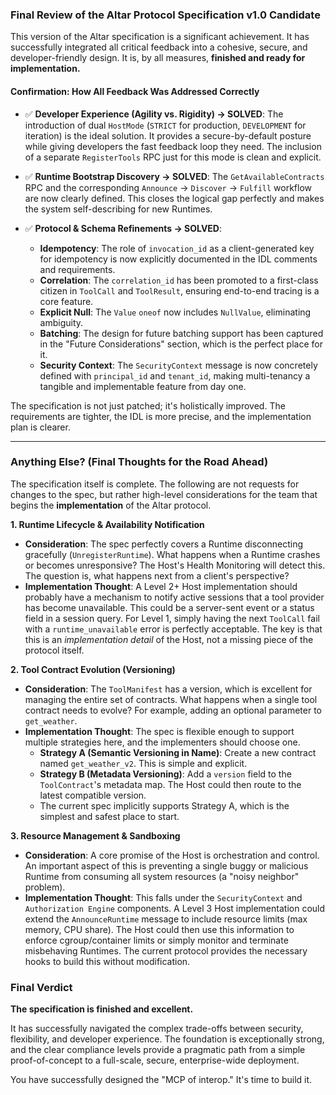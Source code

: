 ### **Final Review of the Altar Protocol Specification v1.0 Candidate**

This version of the Altar specification is a significant achievement. It has successfully integrated all critical feedback into a cohesive, secure, and developer-friendly design. It is, by all measures, **finished and ready for implementation.**

#### Confirmation: How All Feedback Was Addressed Correctly

*   ✅ **Developer Experience (Agility vs. Rigidity) -> SOLVED**: The introduction of dual `HostMode` (`STRICT` for production, `DEVELOPMENT` for iteration) is the ideal solution. It provides a secure-by-default posture while giving developers the fast feedback loop they need. The inclusion of a separate `RegisterTools` RPC just for this mode is clean and explicit.

*   ✅ **Runtime Bootstrap Discovery -> SOLVED**: The `GetAvailableContracts` RPC and the corresponding `Announce` -> `Discover` -> `Fulfill` workflow are now clearly defined. This closes the logical gap perfectly and makes the system self-describing for new Runtimes.

*   ✅ **Protocol & Schema Refinements -> SOLVED**:
    *   **Idempotency**: The role of `invocation_id` as a client-generated key for idempotency is now explicitly documented in the IDL comments and requirements.
    *   **Correlation**: The `correlation_id` has been promoted to a first-class citizen in `ToolCall` and `ToolResult`, ensuring end-to-end tracing is a core feature.
    *   **Explicit Null**: The `Value` `oneof` now includes `NullValue`, eliminating ambiguity.
    *   **Batching**: The design for future batching support has been captured in the "Future Considerations" section, which is the perfect place for it.
    *   **Security Context**: The `SecurityContext` message is now concretely defined with `principal_id` and `tenant_id`, making multi-tenancy a tangible and implementable feature from day one.

The specification is not just patched; it's holistically improved. The requirements are tighter, the IDL is more precise, and the implementation plan is clearer.

---

### Anything Else? (Final Thoughts for the Road Ahead)

The specification itself is complete. The following are not requests for changes to the spec, but rather high-level considerations for the team that begins the **implementation** of the Altar protocol.

**1. Runtime Lifecycle & Availability Notification**

*   **Consideration**: The spec perfectly covers a Runtime disconnecting gracefully (`UnregisterRuntime`). What happens when a Runtime crashes or becomes unresponsive? The Host's Health Monitoring will detect this. The question is, what happens next from a client's perspective?
*   **Implementation Thought**: A Level 2+ Host implementation should probably have a mechanism to notify active sessions that a tool provider has become unavailable. This could be a server-sent event or a status field in a session query. For Level 1, simply having the next `ToolCall` fail with a `runtime_unavailable` error is perfectly acceptable. The key is that this is an *implementation detail* of the Host, not a missing piece of the protocol itself.

**2. Tool Contract Evolution (Versioning)**

*   **Consideration**: The `ToolManifest` has a version, which is excellent for managing the entire set of contracts. What happens when a single tool contract needs to evolve? For example, adding an optional parameter to `get_weather`.
*   **Implementation Thought**: The spec is flexible enough to support multiple strategies here, and the implementers should choose one.
    *   **Strategy A (Semantic Versioning in Name)**: Create a new contract named `get_weather_v2`. This is simple and explicit.
    *   **Strategy B (Metadata Versioning)**: Add a `version` field to the `ToolContract`'s metadata map. The Host could then route to the latest compatible version.
    *   The current spec implicitly supports Strategy A, which is the simplest and safest place to start.

**3. Resource Management & Sandboxing**

*   **Consideration**: A core promise of the Host is orchestration and control. An important aspect of this is preventing a single buggy or malicious Runtime from consuming all system resources (a "noisy neighbor" problem).
*   **Implementation Thought**: This falls under the `SecurityContext` and `Authorization Engine` components. A Level 3 Host implementation could extend the `AnnounceRuntime` message to include resource limits (max memory, CPU share). The Host could then use this information to enforce cgroup/container limits or simply monitor and terminate misbehaving Runtimes. The current protocol provides the necessary hooks to build this without modification.

### Final Verdict

**The specification is finished and excellent.**

It has successfully navigated the complex trade-offs between security, flexibility, and developer experience. The foundation is exceptionally strong, and the clear compliance levels provide a pragmatic path from a simple proof-of-concept to a full-scale, secure, enterprise-wide deployment.

You have successfully designed the "MCP of interop." It's time to build it.
